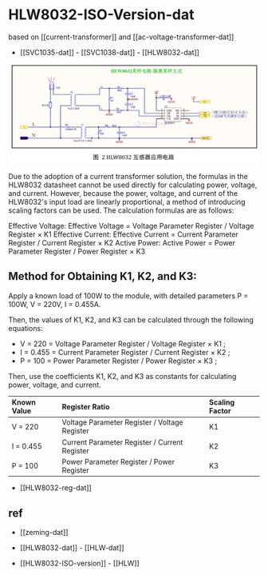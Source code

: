 
# HLW8032-ISO-Version-dat

based on [[current-transformer]] and [[ac-voltage-transformer-dat]]

- [[SVC1035-dat]] - [[SVC1038-dat]] - [[HLW8032-dat]]

![](2025-05-21-16-28-33.png)

Due to the adoption of a current transformer solution, the formulas in the HLW8032 datasheet cannot be used directly for calculating power, voltage, and current. However, because the power, voltage, and current of the HLW8032's input load are linearly proportional, a method of introducing scaling factors can be used. The calculation formulas are as follows:

Effective Voltage: Effective Voltage = Voltage Parameter Register / Voltage Register × K1
Effective Current: Effective Current = Current Parameter Register / Current Register × K2
Active Power: Active Power = Power Parameter Register / Power Register × K3

## Method for Obtaining K1, K2, and K3:

Apply a known load of 100W to the module, with detailed parameters P = 100W, V = 220V, I = 0.455A.

Then, the values of K1, K2, and K3 can be calculated through the following equations:

- V = 220 = Voltage Parameter Register / Voltage Register × K1 ;
- I = 0.455 = Current Parameter Register / Current Register × K2 ;
- P = 100 = Power Parameter Register / Power Register × K3 ;

Then, use the coefficients K1, K2, and K3 as constants for calculating power, voltage, and current.

| Known Value | Register Ratio                                     | Scaling Factor |
| :---------- | :------------------------------------------------- | :------------- |
| V = 220     | Voltage Parameter Register / Voltage Register      | K1             |
| I = 0.455   | Current Parameter Register / Current Register      | K2             |
| P = 100     | Power Parameter Register / Power Register          | K3             |

- [[HLW8032-reg-dat]]


## ref 

- [[zeming-dat]]

- [[HLW8032-dat]] - [[HLW-dat]]

- [[HLW8032-ISO-version]] - [[HLW]]